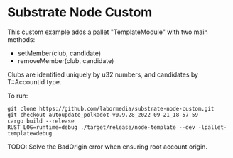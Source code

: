 # Substrate Node Custom

This custom example adds a pallet "TemplateModule" with two main methods: 
- setMember(club, candidate)
- removeMember(club, candidate)

Clubs are identified uniquely by u32 numbers, and candidates by T::AccountId type.

To run:
```
git clone https://github.com/labormedia/substrate-node-custom.git
git checkout autoupdate_polkadot-v0.9.28_2022-09-21_18-57-59
cargo build --release
RUST_LOG=runtime=debug ./target/release/node-template --dev -lpallet-template=debug

```

TODO: Solve the BadOrigin error when ensuring root account origin.